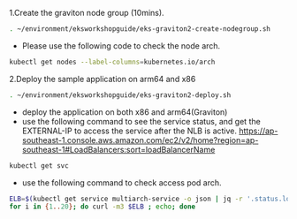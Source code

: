 1.Create the graviton node group (10mins).
```bash
. ~/environment/eksworkshopguide/eks-graviton2-create-nodegroup.sh
```
* Please use the following code to check the node arch.
```bash
kubectl get nodes --label-columns=kubernetes.io/arch
```

2.Deploy the sample application on arm64 and x86
```bash
. ~/environment/eksworkshopguide/eks-graviton2-deploy.sh
```
* deploy the application on both x86 and arm64(Graviton)
* use the following command to see the service status, and get the EXTERNAL-IP to access the service after the NLB is active. https://ap-southeast-1.console.aws.amazon.com/ec2/v2/home?region=ap-southeast-1#LoadBalancers:sort=loadBalancerName
```bash
kubectl get svc
```
* use the following command to check access pod arch.
```bash
ELB=$(kubectl get service multiarch-service -o json | jq -r '.status.loadBalancer.ingress[].hostname')
for i in {1..20}; do curl -m3 $ELB ; echo; done
```
